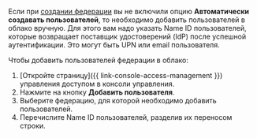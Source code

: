 Если при [создании федерации](#create-federation) вы не включили опцию **Автоматически создавать пользователей**, то необходимо добавить пользователей в облако вручную. Для этого вам надо указать Name ID пользователей, которые возвращает поставщик удостоверений (IdP) после успешной аутентификации. Это могут быть UPN или email пользователя.

Чтобы добавить пользователей федерации в облако:

1. [Откройте страницу]({{ link-console-access-management }}) управления доступом в консоли управления.
1. Нажмите на кнопку **Добавить пользователя**.
1. Выберите федерацию, для которой необходимо добавить пользователей.
1. Перечислите Name ID пользователей, разделив их переносом строки.